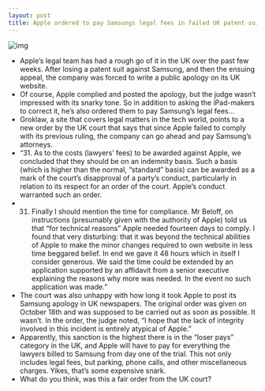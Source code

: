 ```yaml
---
layout: post
title: Apple ordered to pay Samsungs legal fees in failed UK patent suit
---
```

![img](http://media.idownloadblog.com/wp-content/uploads/2011/12/courtroom-gavel.jpg)
* Apple’s legal team has had a rough go of it in the UK over the past few weeks. After losing a patent suit against Samsung, and then the ensuing appeal, the company was forced to write a public apology on its UK website.
* Of course, Apple complied and posted the apology, but the judge wasn’t impressed with its snarky tone. So in addition to asking the iPad-makers to correct it, he’s also ordered them to pay Samsung’s legal fees…
* Groklaw, a site that covers legal matters in the tech world, points to a new order by the UK court that says that since Apple failed to comply with its previous ruling, the company can go ahead and pay Samsung’s attorneys.
* “31. As to the costs (lawyers’ fees) to be awarded against Apple, we concluded that they should be on an indemnity basis. Such a basis (which is higher than the normal, “standard” basis) can be awarded as a mark of the court’s disapproval of a party’s conduct, particularly in relation to its respect for an order of the court. Apple’s conduct warranted such an order.
* 31. Finally I should mention the time for compliance. Mr Beloff, on instructions (presumably given with the authority of Apple) told us that “for technical reasons” Apple needed fourteen days to comply. I found that very disturbing: that it was beyond the technical abilities of Apple to make the minor changes required to own website in less time beggared belief. In end we gave it 48 hours which in itself I consider generous. We said the time could be extended by an application supported by an affidavit from a senior executive explaining the reasons why more was needed. In the event no such application was made.”
* The court was also unhappy with how long it took Apple to post its Samsung apology in UK newspapers. The original order was given on October 18th and was supposed to be carried out as soon as possible. It wasn’t. In the order, the judge noted, “I hope that the lack of integrity involved in this incident is entirely atypical of Apple.”
* Apparently, this sanction is the highest there is in the “loser pays” category in the UK, and Apple will have to pay for everything the lawyers billed to Samsung from day one of the trial. This not only includes legal fees, but parking, phone calls, and other miscellaneous charges. Yikes, that’s some expensive snark.
* What do you think, was this a fair order from the UK court?

